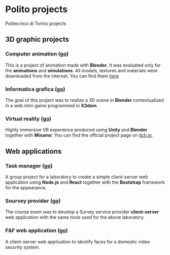
# Polito projects
Politecnico di Torino projects
## 3D graphic projects

### Computer animation ([go](https://github.com/s265350/polito/tree/computer-animation))
This is a project of animation made with **Blender**.
It was evaluated only for the **animations** and **simulations**.
All models, textures and materials were downloaded from the internet.
You can find them [here](https://mega.nz/folder/2lEk2JyD#x48f7KPYN89bkZC0KZUrBw)
### Informatica grafica ([go](https://github.com/s265350/polito/tree/informatica-grafica))
The goal of this project was to realize a 3D scene in **Blender** contextualized in a web mini-game programmed in **X3dom**.
### Virtual reality ([go](https://github.com/s265350/polito/tree/realta-virtuale))
Highly immersive VR experience produced using **Unity** and **Blender** together with **Mixamo**:
You can find the official project page on [itch.io](https://wefranck.itch.io/pompeiivr).

## Web applications

### Task manager ([go](https://github.com/s265350/polito/tree/task-manager-web-app))
A group project for a laboratory to create a simple client-server web application using **Node.js** and **React** together with the  **Bootstrap** framework for the appearance.
### Sourvey provider ([go](https://github.com/s265350/polito/tree/survey-web-app))
The course exam was to develop  a Survey service provider **client-server** web application with the same tools used for the above laboratory.
### F&F web application ([go](https://github.com/s265350/polito/tree/FF-web-app))
A client-server web application to identify faces for a domestic video security system.
